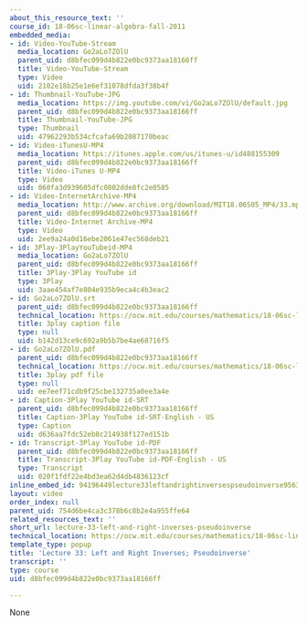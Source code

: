 ```yaml
---
about_this_resource_text: ''
course_id: 18-06sc-linear-algebra-fall-2011
embedded_media:
- id: Video-YouTube-Stream
  media_location: Go2aLo7ZOlU
  parent_uid: d8bfec099d4b822e0bc9373aa18166ff
  title: Video-YouTube-Stream
  type: Video
  uid: 2102e18b25e1e6ef31078dfda3f38b4f
- id: Thumbnail-YouTube-JPG
  media_location: https://img.youtube.com/vi/Go2aLo7ZOlU/default.jpg
  parent_uid: d8bfec099d4b822e0bc9373aa18166ff
  title: Thumbnail-YouTube-JPG
  type: Thumbnail
  uid: 47962293b534cfcafa69b2087170beac
- id: Video-iTunesU-MP4
  media_location: https://itunes.apple.com/us/itunes-u/id488155309
  parent_uid: d8bfec099d4b822e0bc9373aa18166ff
  title: Video-iTunes U-MP4
  type: Video
  uid: 060fa3d939605dfc0802dde8fc2e0585
- id: Video-InternetArchive-MP4
  media_location: http://www.archive.org/download/MIT18.06S05_MP4/33.mp4
  parent_uid: d8bfec099d4b822e0bc9373aa18166ff
  title: Video-Internet Archive-MP4
  type: Video
  uid: 2ee9a24a0d16ebe2061e47ec568deb21
- id: 3Play-3PlayYouTubeid-MP4
  media_location: Go2aLo7ZOlU
  parent_uid: d8bfec099d4b822e0bc9373aa18166ff
  title: 3Play-3Play YouTube id
  type: 3Play
  uid: 3aae454af7e804e935b9eca4c4b3eac2
- id: Go2aLo7ZOlU.srt
  parent_uid: d8bfec099d4b822e0bc9373aa18166ff
  technical_location: https://ocw.mit.edu/courses/mathematics/18-06sc-linear-algebra-fall-2011/resource-index/lecture-33-left-and-right-inverses-pseudoinverse/Go2aLo7ZOlU.srt
  title: 3play caption file
  type: null
  uid: b142d13ce9c692a9b5b7be4ae68716f5
- id: Go2aLo7ZOlU.pdf
  parent_uid: d8bfec099d4b822e0bc9373aa18166ff
  technical_location: https://ocw.mit.edu/courses/mathematics/18-06sc-linear-algebra-fall-2011/resource-index/lecture-33-left-and-right-inverses-pseudoinverse/Go2aLo7ZOlU.pdf
  title: 3play pdf file
  type: null
  uid: ee7eef71cdb9f25cbe132735a0ee3a4e
- id: Caption-3Play YouTube id-SRT
  parent_uid: d8bfec099d4b822e0bc9373aa18166ff
  title: Caption-3Play YouTube id-SRT-English - US
  type: Caption
  uid: d636aa7fdc52eb8c214938f127ed151b
- id: Transcript-3Play YouTube id-PDF
  parent_uid: d8bfec099d4b822e0bc9373aa18166ff
  title: Transcript-3Play YouTube id-PDF-English - US
  type: Transcript
  uid: 020f1fdf22e4bd3ea62d4db4836123cf
inline_embed_id: 94196449lecture33leftandrightinversespseudoinverse95636902
layout: video
order_index: null
parent_uid: 754d6be4ca3c378b6c8b2e4a955ffe64
related_resources_text: ''
short_url: lecture-33-left-and-right-inverses-pseudoinverse
technical_location: https://ocw.mit.edu/courses/mathematics/18-06sc-linear-algebra-fall-2011/resource-index/lecture-33-left-and-right-inverses-pseudoinverse
template_type: popup
title: 'Lecture 33: Left and Right Inverses; Pseudoinverse'
transcript: ''
type: course
uid: d8bfec099d4b822e0bc9373aa18166ff

---
```

None